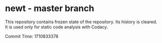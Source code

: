 # newt - master branch

This repository contains frozen state of the repository.
Its history is cleared. It is used only for static code
analysis with Codacy.

Commit Time: 1710833378